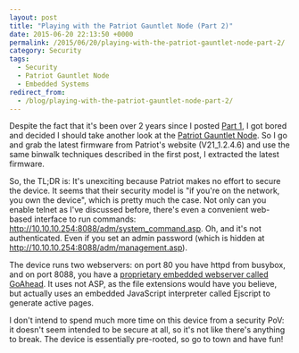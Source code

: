 ```yaml
---
layout: post
title: "Playing with the Patriot Gauntlet Node (Part 2)"
date: 2015-06-20 22:13:50 +0000
permalink: /2015/06/20/playing-with-the-patriot-gauntlet-node-part-2/
category: Security
tags:
  - Security
  - Patriot Gauntlet Node
  - Embedded Systems
redirect_from:
  - /blog/playing-with-the-patriot-gauntlet-node-part-2/
---
```

Despite the fact that it's been over 2 years since I posted [Part 1](/2013/02/05/playing-with-the-patriot-gauntlet-node-part-1/), I got bored and decided I should take another look at the [Patriot Gauntlet Node](http://www.amazon.com/gp/product/B008KW61XK/ref=as_li_tl?ie=UTF8&camp=1789&creative=390957&creativeASIN=B008KW61XK&linkCode=as2&tag=systemovecom-20&linkId=YX2FFFV7XA7LVSVW).  So I go and grab the latest firmware from Patriot's website (V21_1.2.4.6) and use the same binwalk techniques described in the first post, I extracted the latest firmware.

So, the TL;DR is: It's unexciting because Patriot makes no effort to secure the device.  It seems that their security model is "if you're on the network, you own the device", which is pretty much the case.  Not only can you enable telnet as I've discussed before, there's even a convenient web-based interface to run commands: http://10.10.10.254:8088/adm/system_command.asp.  Oh, and it's not authenticated.  Even if you set an admin password (which is hidden at http://10.10.10.254:8088/adm/management.asp).

The device runs two webservers: on port 80 you have httpd from busybox, and on port 8088, you have a [proprietary embedded webserver called GoAhead](https://embedthis.com/goahead/).  It uses not ASP, as the file extensions would have you believe, but actually uses an embedded JavaScript interpreter called Ejscript to generate active pages.

I don't intend to spend much more time on this device from a security PoV: it doesn't seem intended to be secure at all, so it's not like there's anything to break.  The device is essentially pre-rooted, so go to town and have fun!
